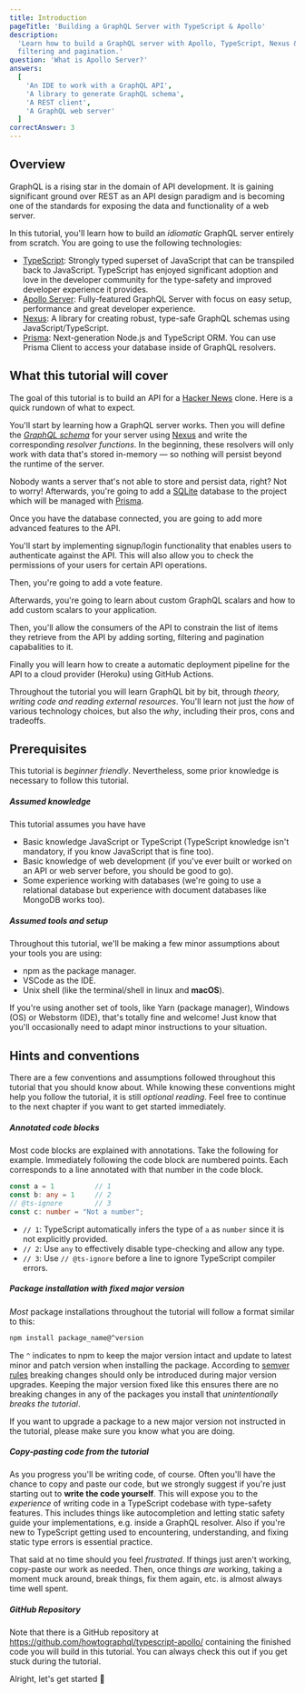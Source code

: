 ```yaml
---
title: Introduction
pageTitle: 'Building a GraphQL Server with TypeScript & Apollo'
description:
  'Learn how to build a GraphQL server with Apollo, TypeScript, Nexus & Prisma and best practices for authentication,
  filtering and pagination.'
question: 'What is Apollo Server?'
answers:
  [
    'An IDE to work with a GraphQL API',
    'A library to generate GraphQL schema',
    'A REST client',
    'A GraphQL web server'
  ]
correctAnswer: 3
---
```


## Overview

GraphQL is a rising star in the domain of API development. It is gaining significant ground over REST as an API design paradigm and is becoming one of the
standards for exposing the data and functionality of a web server.

In this tutorial, you'll learn how to build an _idiomatic_ GraphQL server entirely from scratch. You are going to use
the following technologies:

- [TypeScript](https://www.typescriptlang.org/): Strongly typed superset of JavaScript that can be transpiled back to JavaScript.  TypeScript has enjoyed significant adoption and love in the developer community for the type-safety and improved developer experience it provides. 
- [Apollo Server](https://github.com/apollographql/apollo-server/tree/main/packages/apollo-server): Fully-featured GraphQL Server with focus on easy setup, performance and great developer experience.
- [Nexus](https://github.com/graphql-nexus/nexus): A library for creating robust, type-safe GraphQL schemas using JavaScript/TypeScript. 
- [Prisma](https://www.prisma.io/): Next-generation Node.js and TypeScript ORM. You can use Prisma Client to access your database inside of
  GraphQL resolvers.



## What this tutorial will cover

The goal of this tutorial is to build an API for a [Hacker News](https://news.ycombinator.com/) clone. Here is a quick
rundown of what to expect.

You'll start by learning how a GraphQL server works. Then you will define the
[_GraphQL schema_](https://www.prisma.io/blog/graphql-server-basics-the-schema-ac5e2950214e) for your server using [Nexus](https://github.com/graphql-nexus/nexus) and write the
corresponding _resolver functions_. In the beginning, these resolvers will only work with data that's stored in-memory —
so nothing will persist beyond the runtime of the server.

Nobody wants a server that's not able to store and persist data, right? Not to worry! Afterwards, you're going to add a
[SQLite](http://sqlite.org/) database to the project which will be managed with [Prisma](https://www.prisma.io/).

Once you have the database connected, you are going to add more advanced features to the API.

You'll start by implementing signup/login functionality that enables users to authenticate against the API. This will also allow you to check the permissions of your users for certain API operations.

Then, you're going to add a vote feature. 

Afterwards, you're going to learn about custom GraphQL scalars and how to add custom scalars to your application. 

Then, you'll allow the consumers of the API to constrain the list of items they retrieve from the API by adding sorting, filtering and pagination capabalities to it.

Finally you will learn how to create a automatic deployment pipeline for the API to a cloud provider (Heroku) using GitHub Actions.

Throughout the tutorial you will learn GraphQL bit by bit, through _theory, writing code and reading external resources_. You'll learn not just the _how_ of various technology choices, but also the _why_, including their pros, cons and tradeoffs. 


## Prerequisites

This tutorial is _beginner friendly_. Nevertheless, some prior knowledge is necessary to follow this tutorial. 

##### Assumed knowledge

This tutorial assumes you have have

- Basic knowledge JavaScript or TypeScript (TypeScript knowledge isn't mandatory, if you know JavaScript that is fine too).
- Basic knowledge of web development (if you've ever built or worked on an API or web server before, you should be good to go).
- Some experience working with databases (we're going to use a relational database but experience with document databases like MongoDB works too). 


##### Assumed tools and setup

Throughout this tutorial, we'll be making a few minor assumptions about your tools you are using: 

- npm as the package manager.
- VSCode as the IDE. 
- Unix shell (like the terminal/shell in linux and **macOS**).

If you're using another set of tools, like Yarn (package manager), Windows (OS) or Webstorm (IDE), that's totally fine and welcome! Just know that you'll occasionally need to adapt minor instructions to your situation.


## Hints and conventions

There are a few conventions and assumptions followed throughout this tutorial that you should know about. While knowing these conventions might help you follow the tutorial, it is still _optional reading_. Feel free to continue to the next chapter if you want to get started immediately. 


##### Annotated code blocks

Most code blocks are explained with annotations. Take the following for example. Immediately following the code block are numbered points. Each corresponds to a line annotated with that number in the code block.

```typescript
const a = 1          // 1
const b: any = 1     // 2
// @ts-ignore        // 3
const c: number = "Not a number";
```
- `// 1`: TypeScript automatically infers the type of `a` as `number` since it is not explicitly provided. 
- `// 2`: Use `any` to effectively disable type-checking and allow any type. 
- `// 3`: Use `// @ts-ignore` before a line to ignore TypeScript compiler errors. 



##### Package installation with fixed major version

_Most_ package installations throughout the tutorial will follow a format similar to this:

```bash
npm install package_name@^version 
```

The `^` indicates to npm to keep the major version intact and update to latest minor and patch version when installing the package. According to [semver rules](https://semver.org/) breaking changes should only be introduced during major version upgrades. Keeping the major version fixed like this ensures there are no breaking changes in any of the packages you install that _unintentionally breaks the tutorial_. 

If you want to upgrade a package to a new major version not instructed in the tutorial, please make sure you know what you are doing. 



##### Copy-pasting code from the tutorial

As you progress you'll be writing code, of course. Often you'll have the chance to copy and paste our code, but we strongly suggest if you're just starting out to **write the code yourself**. This will expose you to the _experience_ of writing code in a TypeScript codebase with type-safety features. This includes things like autocompletion and letting static safety guide your implementations, e.g. inside a GraphQL resolver. Also if you're new to TypeScript getting used to encountering, understanding, and fixing static type errors is essential practice. 

That said at no time should you feel _frustrated_. If things just aren't working, copy-paste our work as needed. Then, once things _are_ working, taking a moment muck around, break things, fix them again, etc. is almost always time well spent.


##### GitHub Repository

Note that there is a GitHub repository at https://github.com/howtographql/typescript-apollo/ containing the finished code you will build in this tutorial. You can always check this out if you get stuck during the tutorial.



Alright, let's get started 🚀
